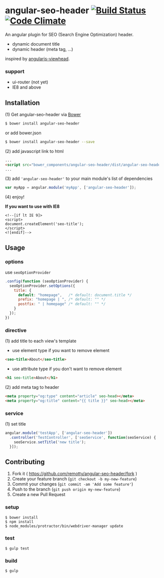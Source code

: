 # angular-seo-header [![Build Status](https://travis-ci.org/remotty/angular-seo-header.svg?branch=master)](https://travis-ci.org/remotty/angular-seo-header) [![Code Climate](https://codeclimate.com/github/remotty/angular-seo-header/badges/gpa.svg)](https://codeclimate.com/github/remotty/angular-seo-header)

An angular plugin for SEO (Search Engine Optimization) header.

- dynamic document title
- dynamic header (meta tag, ...)

inspired by [angularjs-viewhead](https://github.com/apparentlymart/angularjs-viewhead).

### support

- ui-router (not yet)
- IE8 and above

## Installation

(1) Get angular-seo-header via [Bower](http://bower.io/)

```sh
$ bower install angular-seo-header
```
or add bower.json
```sh
$ bower install angular-seo-header --save
```

(2) add javascript link to html

```html
...
<script src="bower_components/angular-seo-header/dist/angular-seo-header.min.js"></script>
...
```

(3) add `'angular-seo-header'` to your main module's list of dependencies

```javascript
var myApp = angular.module('myApp', ['angular-seo-header']);
```

(4) enjoy!

**If you want to use with IE8**
```
<!--[if lt IE 9]>
<script>
document.createElement('seo-title');
</script>
<![endif]-->
```

## Usage

### options

use `seoOptionProvider`

```js
.config(function (seoOptionProvider) {
  seoOptionProvider.setOptions({
    title: {
      default: "homepage",   /* default: document.title */
      prefix: "homepage | ", /* default: "" */
      postfix: " | homepage" /* default: "" */
    }
  });
})
```

### directive

(1) add title to each view's template

- use element type if you want to remove element

```html
<seo-title>About</seo-title>
```

- use attribute type if you don't want to remove element

```html
<h1 seo-title>About</h1>
```

(2) add meta tag to header

```html
<meta property="og:type" content="article" seo-head></meta>
<meta property="og:title" content="{{ title }}" seo-head></meta>
```

### service

(1) set title

```js
angular.module('testApp', ['angular-seo-header'])
  .controller('TestController', ['seoService', function(seoService) {
    seoService.setTitle('new title');
  }]);
```


## Contributing

1. Fork it ( https://github.com/remotty/angular-seo-header/fork )
2. Create your feature branch (`git checkout -b my-new-feature`)
3. Commit your changes (`git commit -am 'Add some feature'`)
4. Push to the branch (`git push origin my-new-feature`)
5. Create a new Pull Request

### setup

```
$ bower install
$ npm install
$ node_modules/protractor/bin/webdriver-manager update
```

### test

```
$ gulp test
```

### build

```
$ gulp
```
